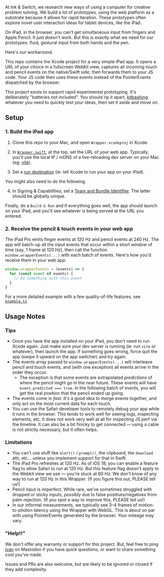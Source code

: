 At Ink & Switch, we research new ways of using a computer for creative problem solving. We build a lot of prototypes, using the web platform as a substrate because it allows for rapid iteration. These prototypes often explore novel user interaction ideas for tablet devices, like the iPad.

On iPad, in the browser, you can't get simultaneous input from fingers and Apple Pencil. It just doesn't work. But this is exactly what we need for our prototypes: fluid, gestural input from both hands and the pen.

Here's our workaround.

This repo contains the Xcode project for a very simple iPad app. It opens a URL of your choice in a fullscreen Webkit view, captures all incoming touch and pencil events on the native/Swift side, then forwards them to your JS code. Your JS code then uses these events instead of the PointerEvents dispatched by the browser.

This project exists to support rapid experimental prototyping. It's deliberately "batteries not included". You should rip it apart, [kitbashing](https://en.wikipedia.org/wiki/Kitbashing) whatever you need to quickly test your ideas, then set it aside and move on.

## Setup

### 1. Build the iPad app

1. Clone this repo to your Mac, and open `Wrapper.xcodeproj` in Xcode.

2. In [`Wrapper.swift`](/Wrapper/Wrapper.swift), at the top, set the URL of your web app. Typically, you'll use the local IP / mDNS of a live-reloading dev server on your Mac (eg: [vite](https://vite.dev)).

3. Set a [run destination](https://developer.apple.com/documentation/xcode/building-and-running-an-app) (ie: tell Xcode to run your app on your iPad).

You *might* also need to do the following.

4. In Signing & Capabilities, set a [Team and Bundle Identifier](https://developer.apple.com/documentation/xcode/preparing-your-app-for-distribution). The latter should be globally unique.

Finally, do a `Build & Run` and if everything goes well, the app should launch on your iPad, and you'll see whatever is being served at the URL you entered.

### 2. Receive the pencil & touch events in your web app

The iPad Pro emits finger events at 120 Hz and pencil events at 240 Hz. The app will batch-up all the input events that occur within a short window of time (say, 1 frame at 120 Hz), then call the function `window.wrapperEvents(...)` with each batch of events. Here's how you'd receive them in your web app:

```javascript
window.wrapperEvents = (events) => {
  for (const event of events) {
    // Do something with this event
  }
}
```

For a more detailed example with a few quality-of-life features, see [`example.ts`](/example.ts)

## Usage Notes

### Tips
* Once you have the app installed on your iPad, you don't need to run Xcode again. Just make sure your dev server is running (ie: run `vite` or whatever), then launch the app. If something goes wrong, force quit the app (swipe it upward on the app switcher) and try again.
* The events array passed to `window.wrapperEvents(...)` will interleave pencil and touch events, and (with one exception) all events arrive in the order they occur.
  * The exception is that some events are extrapolated *predictions* of where the pencil might go in the near future. These events will have `event.predicted === true`. In the following batch of events, you will get the real position that the pencil ended up going.
* The events come in *fast*. It's a good idea to merge events together, and only act on the most current data for each touch.
* You can use the Safari developer tools to remotely debug your app while it runs in the browser. This tends to work well for seeing logs, inspecting elements, etc. It does not work very well at all for inspecting JS perf via the timeline. It can also be a bit finicky to get connected — using a cable is not strictly necessary, but it often helps.

### Limitations
* You can't use stuff like `alert()` / `prompt()`, the clipboard, the `download` attr, etc… unless you implement support for that in Swift.
* The iPad Pro refreshes at 120 Hz. As of iOS 18, you can enable a feature flag to allow Safari to run at 120 Hz. But this feature flag doesn't apply to the Webkit view we use — you're stuck at 60 Hz. We don't know of any way to run at 120 Hz in this Wrapper. (If you figure this out, PLEASE tell us!)
* Pencil input is imperfect. While rare, we've sometimes struggled with dropped or sticky inputs, possibly due to false positives/negatives from palm rejection. (If you spot a way to improve this, PLEASE tell us!)
* In our informal measurements, we typically see 3–4 frames of motion-to-photon latency using the Wrapper with WebGL. This is about on par with using PointerEvents generated by the browser. Your mileage may vary.

### "Help!!"

We don't offer any warranty or support for this project. But, feel free to ping [Ivan](http://mastodon.social/@spiralganglion) on Mastodon if you have quick questions, or want to share something cool you've made.

Issues and PRs are also welcome, but are likely to be ignored or closed if they add complexity.
